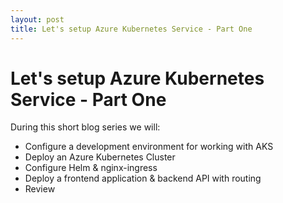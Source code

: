 ```yaml
---
layout: post
title: Let's setup Azure Kubernetes Service - Part One
---
```


# Let's setup Azure Kubernetes Service - Part One

During this short blog series we will: 

- Configure a development environment for working with AKS
- Deploy an Azure Kubernetes Cluster
- Configure Helm & nginx-ingress
- Deploy a frontend application & backend API with routing
- Review